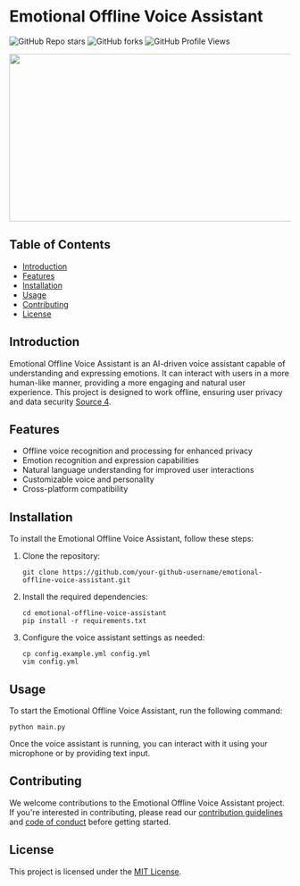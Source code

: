 # Emotional Offline Voice Assistant

![GitHub Repo stars](https://img.shields.io/github/stars/your-github-username/emotional-offline-voice-assistant?style=social)
![GitHub forks](https://img.shields.io/github/forks/your-github-username/emotional-offline-voice-assistant?style=social)
![GitHub Profile Views](https://komarev.com/ghpvc/?username=your-github-username&style=flat-square&color=blue)

<div align="center">
  <img src="https://media.giphy.com/media/dWesBcTLavkZuG35MI/giphy.gif" width="600" height="300"/>
</div>

## Table of Contents

- [Introduction](#introduction)
- [Features](#features)
- [Installation](#installation)
- [Usage](#usage)
- [Contributing](#contributing)
- [License](#license)

## Introduction

Emotional Offline Voice Assistant is an AI-driven voice assistant capable of understanding and expressing emotions. It can interact with users in a more human-like manner, providing a more engaging and natural user experience. This project is designed to work offline, ensuring user privacy and data security [Source 4](https://stackoverflow.com/questions/44185716/add-audio-in-github-readme-md).

## Features

* Offline voice recognition and processing for enhanced privacy
* Emotion recognition and expression capabilities
* Natural language understanding for improved user interactions
* Customizable voice and personality
* Cross-platform compatibility

## Installation

To install the Emotional Offline Voice Assistant, follow these steps:

1. Clone the repository:

   ```
   git clone https://github.com/your-github-username/emotional-offline-voice-assistant.git
   ```

2. Install the required dependencies:

   ```
   cd emotional-offline-voice-assistant
   pip install -r requirements.txt
   ```

3. Configure the voice assistant settings as needed:

   ```
   cp config.example.yml config.yml
   vim config.yml
   ```

## Usage

To start the Emotional Offline Voice Assistant, run the following command:

```
python main.py
```

Once the voice assistant is running, you can interact with it using your microphone or by providing text input.

## Contributing

We welcome contributions to the Emotional Offline Voice Assistant project. If you're interested in contributing, please read our [contribution guidelines](CONTRIBUTING.md) and [code of conduct](CODE_OF_CONDUCT.md) before getting started.

## License

This project is licensed under the [MIT License](LICENSE.md).